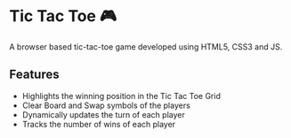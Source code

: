 # Tic Tac Toe 🎮

A browser based tic-tac-toe game developed using HTML5, CSS3 and JS.

## Features

- Highlights the winning position in the Tic Tac Toe Grid
- Clear Board and Swap symbols of the players
- Dynamically updates the turn of each player
- Tracks the number of wins of each player
